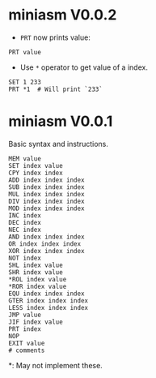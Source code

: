 # miniasm V0.0.2
* `PRT` now prints value:
```
PRT value
```

* Use `*` operator to get value of a index.
```
SET 1 233
PRT *1  # Will print `233`
```

# miniasm V0.0.1
Basic syntax and instructions.
```
MEM value
SET index value
CPY index index
ADD index index index
SUB index index index
MUL index index index
DIV index index index
MOD index index index
INC index
DEC index
NEC index
AND index index index
OR index index index
XOR index index index
NOT index
SHL index value
SHR index value
*ROL index value
*ROR index value
EQU index index index
GTER index index index
LESS index index index
JMP value
JIF index value
PRT index
NOP
EXIT value
# comments
```
*: May not implement these.
